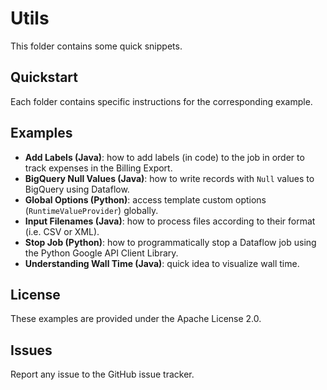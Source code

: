 # Utils

This folder contains some quick snippets.

## Quickstart

Each folder contains specific instructions for the corresponding example.

## Examples

* **Add Labels (Java)**: how to add labels (in code) to the job in order to track expenses in the Billing Export.
* **BigQuery Null Values (Java)**: how to write records with `Null` values to BigQuery using Dataflow.
* **Global Options (Python)**: access template custom options (`RuntimeValueProvider`) globally.
* **Input Filenames (Java)**: how to process files according to their format (i.e. CSV or XML).
* **Stop Job (Python)**: how to programmatically stop a Dataflow job using the Python Google API Client Library.
* **Understanding Wall Time (Java)**: quick idea to visualize wall time.

## License

These examples are provided under the Apache License 2.0.

## Issues

Report any issue to the GitHub issue tracker.
